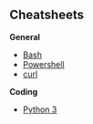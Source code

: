 
## Cheatsheets

**General** 

 - [Bash](https://github.com/LunaM00n/LOL-Sec-Collection/blob/master/Cheatsheets/General/bash.md)
 - [Powershell](https://github.com/LunaM00n/LOL-Sec-Collection/blob/master/Cheatsheets/General/powershell.md)
 - [curl](https://github.com/LunaM00n/LOL-Sec-Collection/blob/master/Cheatsheets/General/curl.md)
 
 **Coding**
 
 - [Python 3](https://github.com/LunaM00n/LOL-Sec-Collection/blob/master/Cheatsheets/Codding/python3.md)

